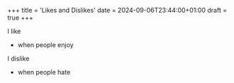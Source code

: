 +++
title = 'Likes and Dislikes'
date = 2024-09-06T23:44:00+01:00
draft = true
+++

I like
- when people enjoy 

I dislike
- when people hate
